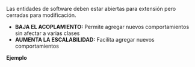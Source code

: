 Las entidades de software deben estar abiertas para extensión pero cerradas para modificación.

- **BAJA EL ACOPLAMIENTO:** Permite agregar nuevos comportamientos sin afectar a varias clases
- **AUMENTA LA ESCALABILIDAD:** Facilita agregar nuevos comportamientos

**Ejemplo**
